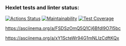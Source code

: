 ### Hexlet tests and linter status:
[![Actions Status](https://github.com/AnnaKudriaeva/python-project-50/actions/workflows/hexlet-check.yml/badge.svg)](https://github.com/AnnaKudriaeva/python-project-50/actions)
[![Maintainability](https://api.codeclimate.com/v1/badges/bb4e44946b8eadb3df3a/maintainability)](https://codeclimate.com/github/AnnaKudriaeva/python-project-50/maintainability)
[![Test Coverage](https://api.codeclimate.com/v1/badges/bb4e44946b8eadb3df3a/test_coverage)](https://codeclimate.com/github/AnnaKudriaeva/python-project-50/test_coverage)

https://asciinema.org/a/FSDSzOmQ5Q1Cj6Bfdl9O7I5bc

https://asciinema.org/a/xY1ScteWr94G1mNLIzCdftKQx
